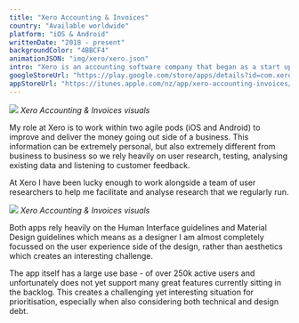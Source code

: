 ```yaml
---
title: "Xero Accounting & Invoices"
country: "Available worldwide"
platform: "iOS & Android"
writtenDate: "2018 - present"
backgroundColor: "4BBCF4"
animationJSON: "img/xero/xero.json"
intro: "Xero is an accounting software company that began as a start up in New Zealand and has quickly grown to have a user base of over one million paying customers. I focus on the Xero Accounting & Invoices app working mainly on purchases and money going out of a customer’s business."
googleStoreUrl: "https://play.google.com/store/apps/details?id=com.xero.touch&hl=en"
appStoreUrl: "https://itunes.apple.com/nz/app/xero-accounting-invoices/id441880705?mt=8"
---
```


![](/img/xero1.jpg)
*Xero Accounting & Invoices visuals*

My role at Xero is to work within two agile pods (iOS and Android) to improve and deliver the money going out side of a business. This information can be extremely personal, but also extremely different from business to business so we rely heavily on user research, testing, analysing existing data and listening to customer feedback. 

At Xero I have been lucky enough to work alongside a team of user researchers to help me facilitate and analyse research that we regularly run. 

![](/img/xero2.jpg)
*Xero Accounting & Invoices visuals*

Both apps rely heavily on the Human Interface guidelines and Material Design guidelines which means as a designer I am almost completely focussed on the user experience side of the design, rather than aesthetics which creates an interesting challenge.

The app itself has a large use base - of over 250k active users and unfortunately does not yet support many great features currently sitting in the backlog. This creates a challenging yet interesting situation for prioritisation, especially when also considering both technical and design debt. 